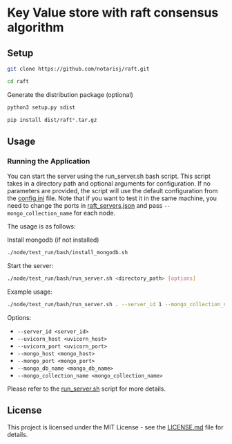 # Key Value store with raft consensus algorithm

## Setup

```bash
git clone https://github.com/notarisj/raft.git
```

```bash
cd raft
```

Generate the distribution package (optional)
```bash
python3 setup.py sdist
```

```bash
pip install dist/raft*.tar.gz
```

## Usage

### Running the Application
You can start the server using the run_server.sh bash script. This script takes in a 
directory path and optional arguments for configuration. If no parameters are provided,
the script will use the default configuration from the [config.ini](./node/test_run/config.ini) 
file. Note that if you want to test it in the same machine, you need to change the ports
in [raft_servers.json](./node/test_run/raft_servers.json) and pass `--mongo_collection_name` 
for each node.

The usage is as follows:

Install mongodb (if not installed)
```bash
./node/test_run/bash/install_mongodb.sh
```

Start the server:
```bash
./node/test_run/bash/run_server.sh <directory_path> [options]
```

Example usage:
```bash
./node/test_run/bash/run_server.sh . --server_id 1 --mongo_collection_name raft1
```

Options:

- `--server_id <server_id>`
- `--uvicorn_host <uvicorn_host>`
- `--uvicorn_port <uvicorn_port>`
- `--mongo_host <mongo_host>`
- `--mongo_port <mongo_port>`
- `--mongo_db_name <mongo_db_name>`
- `--mongo_collection_name <mongo_collection_name>`


Please refer to the [run_server.sh](./node/test_run/bash/run_server.sh) script for 
more details.

## License

This project is licensed under the MIT License - see the [LICENSE.md](LICENSE) file for details.